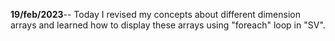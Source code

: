 **19/feb/2023**--
Today I revised my concepts about different dimension arrays and learned how to display these arrays using "foreach" loop in "SV".
